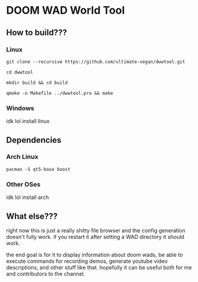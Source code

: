 # DOOM WAD World Tool

## How to build???

### Linux

`git clone --recursive https://github.com/ultimate-vegan/dwwtool.git`

`cd dwwtool`

`mkdir build && cd build`

`qmake -o Makefile ../dwwtool.pro && make`

### Windows

idk lol install linux

## Dependencies

### Arch Linux

`pacman -S qt5-base boost`

### Other OSes

idk lol install arch

## What else???

right now this is just a really shitty file browser and the config generation doesn't fully work. if you restart it after setting a WAD directory it should work.

the end goal is for it to display information about doom wads, be able to execute commands for recording demos, generate youtube video descriptions, and other stuff like that. hopefully it can be useful both for me and contributors to the channel.
